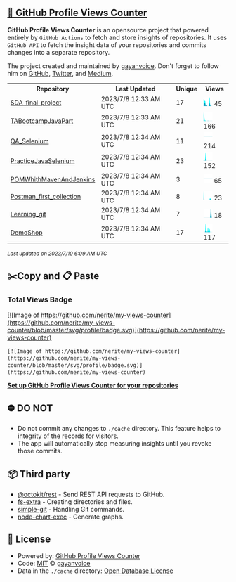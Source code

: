 ## [🚀 GitHub Profile Views Counter](https://github.com/gayanvoice/github-profile-views-counter)
**GitHub Profile Views Counter** is an opensource project that powered entirely by  `GitHub Actions` to fetch and store insights of repositories.
It uses `GitHub API` to fetch the insight data of your repositories and commits changes into a separate repository.

The project created and maintained by [gayanvoice](https://github.com/gayanvoice). Don't forget to follow him on [GitHub](https://github.com/gayanvoice), [Twitter](https://twitter.com/gayanvoice), and [Medium](https://gayanvoice.medium.com/).

<table>
	<tr>
		<th>
			Repository
		</th>
		<th>
			Last Updated
		</th>
		<th>
			Unique
		</th>
		<th>
			Views
		</th>
	</tr>
	<tr>
		<td>
			<a href="https://github.com/nerite/my-views-counter/tree/master/readme/405877089/year.md">
				SDA_final_project
			</a>
		</td>
		<td>
			2023/7/8 12:33 AM UTC
		</td>
		<td>
			17
		</td>
		<td>
			<img alt="Response time graph" src="https://github.com/nerite/my-views-counter/raw/master/graph/405877089/small/year.png" height="20"> 45
		</td>
	</tr>
	<tr>
		<td>
			<a href="https://github.com/nerite/my-views-counter/tree/master/readme/517565501/year.md">
				TABootcampJavaPart
			</a>
		</td>
		<td>
			2023/7/8 12:33 AM UTC
		</td>
		<td>
			21
		</td>
		<td>
			<img alt="Response time graph" src="https://github.com/nerite/my-views-counter/raw/master/graph/517565501/small/year.png" height="20"> 166
		</td>
	</tr>
	<tr>
		<td>
			<a href="https://github.com/nerite/my-views-counter/tree/master/readme/437118261/year.md">
				QA_Selenium
			</a>
		</td>
		<td>
			2023/7/8 12:34 AM UTC
		</td>
		<td>
			11
		</td>
		<td>
			<img alt="Response time graph" src="https://github.com/nerite/my-views-counter/raw/master/graph/437118261/small/year.png" height="20"> 214
		</td>
	</tr>
	<tr>
		<td>
			<a href="https://github.com/nerite/my-views-counter/tree/master/readme/442742397/year.md">
				PracticeJavaSelenium
			</a>
		</td>
		<td>
			2023/7/8 12:34 AM UTC
		</td>
		<td>
			23
		</td>
		<td>
			<img alt="Response time graph" src="https://github.com/nerite/my-views-counter/raw/master/graph/442742397/small/year.png" height="20"> 152
		</td>
	</tr>
	<tr>
		<td>
			<a href="https://github.com/nerite/my-views-counter/tree/master/readme/459752966/year.md">
				POMWhithMavenAndJenkins
			</a>
		</td>
		<td>
			2023/7/8 12:34 AM UTC
		</td>
		<td>
			3
		</td>
		<td>
			<img alt="Response time graph" src="https://github.com/nerite/my-views-counter/raw/master/graph/459752966/small/year.png" height="20"> 65
		</td>
	</tr>
	<tr>
		<td>
			<a href="https://github.com/nerite/my-views-counter/tree/master/readme/407480595/year.md">
				Postman_first_collection
			</a>
		</td>
		<td>
			2023/7/8 12:34 AM UTC
		</td>
		<td>
			8
		</td>
		<td>
			<img alt="Response time graph" src="https://github.com/nerite/my-views-counter/raw/master/graph/407480595/small/year.png" height="20"> 23
		</td>
	</tr>
	<tr>
		<td>
			<a href="https://github.com/nerite/my-views-counter/tree/master/readme/407146012/year.md">
				Learning_git
			</a>
		</td>
		<td>
			2023/7/8 12:34 AM UTC
		</td>
		<td>
			7
		</td>
		<td>
			<img alt="Response time graph" src="https://github.com/nerite/my-views-counter/raw/master/graph/407146012/small/year.png" height="20"> 18
		</td>
	</tr>
	<tr>
		<td>
			<a href="https://github.com/nerite/my-views-counter/tree/master/readme/545485979/year.md">
				DemoShop
			</a>
		</td>
		<td>
			2023/7/8 12:34 AM UTC
		</td>
		<td>
			17
		</td>
		<td>
			<img alt="Response time graph" src="https://github.com/nerite/my-views-counter/raw/master/graph/545485979/small/year.png" height="20"> 117
		</td>
	</tr>
</table>

<small><i>Last updated on 2023/7/10 6:09 AM UTC</i></small>

## ✂️Copy and 📋 Paste
### Total Views Badge
[![Image of https://github.com/nerite/my-views-counter](https://github.com/nerite/my-views-counter/blob/master/svg/profile/badge.svg)](https://github.com/nerite/my-views-counter)

```readme
[![Image of https://github.com/nerite/my-views-counter](https://github.com/nerite/my-views-counter/blob/master/svg/profile/badge.svg)](https://github.com/nerite/my-views-counter)
```
[**Set up GitHub Profile Views Counter for your repositories**](https://github.com/gayanvoice/github-profile-views-counter)
## ⛔ DO NOT
- Do not commit any changes to `./cache` directory. This feature helps to integrity of the records for visitors.
- The app will automatically stop measuring insights until you revoke those commits.
## 📦 Third party

- [@octokit/rest](https://www.npmjs.com/package/@octokit/rest) - Send REST API requests to GitHub.
- [fs-extra](https://www.npmjs.com/package/fs-extra) - Creating directories and files.
- [simple-git](https://www.npmjs.com/package/simple-git) - Handling Git commands.
- [node-chart-exec](https://www.npmjs.com/package/node-chart-exec) - Generate graphs.
## 📄 License
- Powered by: [GitHub Profile Views Counter](https://github.com/gayanvoice/github-profile-views-counter)
- Code: [MIT](./LICENSE) © [gayanvoice](https://github.com/gayanvoice)
- Data in the `./cache` directory: [Open Database License](https://opendatacommons.org/licenses/odbl/1-0/)